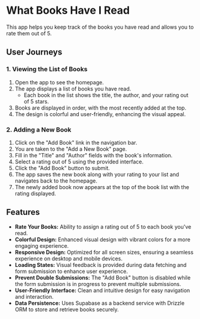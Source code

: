 # What Books Have I Read

This app helps you keep track of the books you have read and allows you to rate them out of 5.

## User Journeys

### 1. Viewing the List of Books

1. Open the app to see the homepage.
2. The app displays a list of books you have read.
   - Each book in the list shows the title, the author, and your rating out of 5 stars.
3. Books are displayed in order, with the most recently added at the top.
4. The design is colorful and user-friendly, enhancing the visual appeal.

### 2. Adding a New Book

1. Click on the "Add Book" link in the navigation bar.
2. You are taken to the "Add a New Book" page.
3. Fill in the "Title" and "Author" fields with the book's information.
4. Select a rating out of 5 using the provided interface.
5. Click the "Add Book" button to submit.
6. The app saves the new book along with your rating to your list and navigates back to the homepage.
7. The newly added book now appears at the top of the book list with the rating displayed.

## Features

- **Rate Your Books:** Ability to assign a rating out of 5 to each book you've read.
- **Colorful Design:** Enhanced visual design with vibrant colors for a more engaging experience.
- **Responsive Design:** Optimized for all screen sizes, ensuring a seamless experience on desktop and mobile devices.
- **Loading States:** Visual feedback is provided during data fetching and form submission to enhance user experience.
- **Prevent Double Submissions:** The "Add Book" button is disabled while the form submission is in progress to prevent multiple submissions.
- **User-Friendly Interface:** Clean and intuitive design for easy navigation and interaction.
- **Data Persistence:** Uses Supabase as a backend service with Drizzle ORM to store and retrieve books securely.
